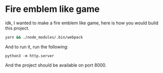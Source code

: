 # Fire emblem like game

idk, I wanted to make a fire emblem like game, here is
how you would build this project.

```bash
yarn && ./node_modules/.bin/webpack
```

And to run it, run the following:

```
python3 -m http.server
```

And the project should be available on port 8000.
